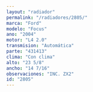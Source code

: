 ```yaml
---
layout: "radiador"
permalink: "/radiadores/2805/"
marca: "Ford"
modelo: "Focus"
ano: "2004"
motor: "L4 2.0"
transmision: "Automática"
parte: "431413"
clima: "Con clima"
alto: "23 5/8"
ancho: "14 7/16"
observaciones: "INC. ZX2"
id: "2805"
---
```


